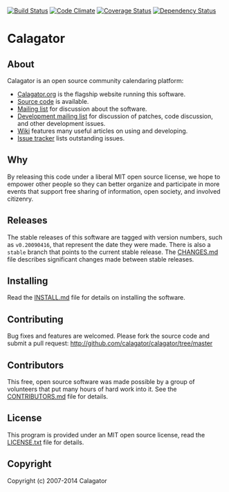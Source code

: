 [![Build Status](https://travis-ci.org/calagator/calagator.svg?branch=master)](http://travis-ci.org/calagator/calagator)
[![Code Climate](https://codeclimate.com/github/calagator/calagator.png)](https://codeclimate.com/github/calagator/calagator)
[![Coverage Status](https://coveralls.io/repos/calagator/calagator/badge.png)](https://coveralls.io/r/calagator/calagator)
[![Dependency Status](https://gemnasium.com/calagator/calagator.svg)](https://gemnasium.com/calagator/calagator)


Calagator
=========


About
-----

Calagator is an open source community calendaring platform:

  * [Calagator.org](http://calagator.org/) is the flagship website running this software.
  * [Source code](http://github.com/calagator/calagator/) is available.
  * [Mailing list](http://groups.google.com/group/pdx-tech-calendar/) for discussion about the software.
  * [Development mailing list](http://groups.google.com/group/pdx-tech-calendar/) for discussion of patches, code discussion, and other development issues.
  * [Wiki](https://github.com/calagator/calagator/wiki) features many useful articles on using and developing.
  * [Issue tracker](https://github.com/calagator/calagator/issues?state=open) lists outstanding issues.


Why
---

By releasing this code under a liberal MIT open source license, we hope to empower other people so they can better organize and participate in more events that support free sharing of information, open society, and involved citizenry.


Releases
--------

The stable releases of this software are tagged with version numbers, such as `v0.20090416`, that represent the date they were made. There is also a `stable` branch that points to the current stable release. The [CHANGES.md](http://github.com/calagator/calagator/blob/master/CHANGES.md) file describes significant changes made between stable releases.


Installing
----------

Read the [INSTALL.md](http://github.com/calagator/calagator/blob/master/INSTALL.md) file for details on installing the software.


Contributing
------------

Bug fixes and features are welcomed. Please fork the source code and submit a pull request: <http://github.com/calagator/calagator/tree/master>


Contributors
------------

This free, open source software was made possible by a group of volunteers that put many hours of hard work into it. See the [CONTRIBUTORS.md](http://github.com/calagator/calagator/blob/master/CONTRIBUTORS.md) file for details.


License
-------

This program is provided under an MIT open source license, read the [LICENSE.txt](http://github.com/calagator/calagator/blob/master/LICENSE.txt) file for details.


Copyright
---------

Copyright (c) 2007-2014 Calagator
